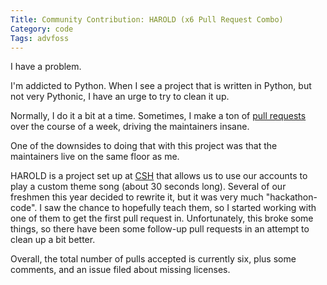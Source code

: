 ```yaml
---
Title: Community Contribution: HAROLD (x6 Pull Request Combo)
Category: code
Tags: advfoss
---
```


I have a problem.

I'm addicted to Python. When I see a project that is written in Python, but not very Pythonic, I have an urge to try to clean it up.

Normally, I do it a bit at a time. Sometimes, I make a ton of [pull requests] over the course of a week, driving the maintainers insane.

One of the downsides to doing that with this project was that the maintainers live on the same floor as me.

HAROLD is a project set up at [CSH] that allows us to use our accounts to play a custom theme song (about 30 seconds long). Several of our freshmen this year decided to rewrite it, but it was very much "hackathon-code". I saw the chance to hopefully teach them, so I started working with one of them to get the first pull request in. Unfortunately, this broke some things, so there have been some follow-up pull requests in an attempt to clean up a bit better.

Overall, the total number of pulls accepted is currently six, plus some comments, and an issue filed about missing licenses.

[pull requests]: https://github.com/speakerbug/Harold/pulls?q=is%3Apr+author%3Amsoucy
[CSH]: http://csh.rit.edu
